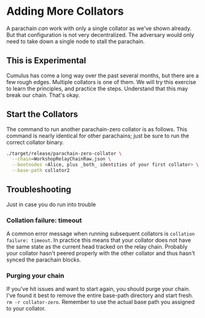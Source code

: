 # Adding More Collators
A parachain _can_ work with only a single collator as we've shown already. But that configuration is not very decentralized. The adversary would only need to take down a single node to stall the parachain.

## This is Experimental
Cumulus has come a long way over the past several months, but there are a few rough edges. Multiple collators is one of them. We will try this exercise to learn the principles, and practice the steps. Understand that this may break our chain. That's okay.

## Start the Collators
The command to run another parachain-zero collator is as follows. This command is nearly identical for other parachains; just be sure to run the correct collator binary.
```bash
./target/release/parachain-zero-collator \
  --chain=WorkshopRelayChainRaw.json \
  --bootnodes <Alice, plus _both_ identities of your first collator> \
  --base-path collator2
```

## Troubleshooting
Just in case you do run into trouble

### Collation failure: timeout
A common error message when running subsequent collators is `collation failure: timeout`. In practice this means that your collator does not have the same state as the current head tracked on the relay chain. Probably your collator hasn't peered properly with the other collator and thus hasn't synced the parachain blocks.

### Purging your chain
If you've hit issues and want to start again, you should purge your chain. I've found it best to remove the entire base-path directory and start fresh. `rm -r collator-zero`. Remember to use the actual base path you assigned to your collator.
